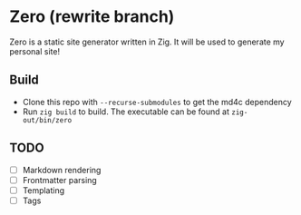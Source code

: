 # Zero (rewrite branch)
Zero is a static site generator written in Zig. It will be used to generate my personal site!

## Build
- Clone this repo with `--recurse-submodules` to get the md4c dependency
- Run `zig build` to build. The executable can be found at `zig-out/bin/zero`

## TODO
- [ ] Markdown rendering
- [ ] Frontmatter parsing
- [ ] Templating
- [ ] Tags
